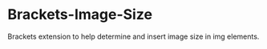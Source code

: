 Brackets-Image-Size
===================

Brackets extension to help determine and insert image size in img elements.